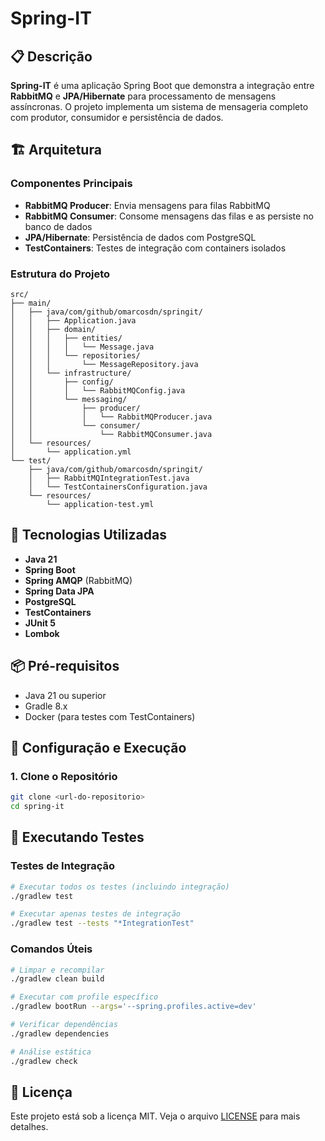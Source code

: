 # Spring-IT

## 📋 Descrição

**Spring-IT** é uma aplicação Spring Boot que demonstra a integração entre **RabbitMQ** e **JPA/Hibernate** para processamento de mensagens assíncronas. O projeto implementa um sistema de mensageria completo com produtor, consumidor e persistência de dados.

## 🏗️ Arquitetura

### Componentes Principais

- **RabbitMQ Producer**: Envia mensagens para filas RabbitMQ
- **RabbitMQ Consumer**: Consome mensagens das filas e as persiste no banco de dados
- **JPA/Hibernate**: Persistência de dados com PostgreSQL
- **TestContainers**: Testes de integração com containers isolados

### Estrutura do Projeto

```
src/
├── main/
│   ├── java/com/github/omarcosdn/springit/
│   │   ├── Application.java
│   │   ├── domain/
│   │   │   ├── entities/
│   │   │   │   └── Message.java
│   │   │   └── repositories/
│   │   │       └── MessageRepository.java
│   │   └── infrastructure/
│   │       ├── config/
│   │       │   └── RabbitMQConfig.java
│   │       └── messaging/
│   │           ├── producer/
│   │           │   └── RabbitMQProducer.java
│   │           └── consumer/
│   │               └── RabbitMQConsumer.java
│   └── resources/
│       └── application.yml
└── test/
    ├── java/com/github/omarcosdn/springit/
    │   ├── RabbitMQIntegrationTest.java
    │   └── TestContainersConfiguration.java
    └── resources/
        └── application-test.yml
```

## 🚀 Tecnologias Utilizadas

- **Java 21**
- **Spring Boot**
- **Spring AMQP** (RabbitMQ)
- **Spring Data JPA**
- **PostgreSQL**
- **TestContainers**
- **JUnit 5**
- **Lombok**

## 📦 Pré-requisitos

- Java 21 ou superior
- Gradle 8.x
- Docker (para testes com TestContainers)

## 🔧 Configuração e Execução

### 1. Clone o Repositório

```bash
git clone <url-do-repositorio>
cd spring-it
```

## 🧪 Executando Testes

### Testes de Integração

```bash
# Executar todos os testes (incluindo integração)
./gradlew test

# Executar apenas testes de integração
./gradlew test --tests "*IntegrationTest"
```

### Comandos Úteis

```bash
# Limpar e recompilar
./gradlew clean build

# Executar com profile específico
./gradlew bootRun --args='--spring.profiles.active=dev'

# Verificar dependências
./gradlew dependencies

# Análise estática
./gradlew check
```

## 📝 Licença

Este projeto está sob a licença MIT. Veja o arquivo [LICENSE](LICENSE) para mais detalhes.